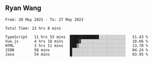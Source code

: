 ## Ryan Wang

<!--START_SECTION:waka-->

```text
From: 20 May 2023 - To: 27 May 2023

Total Time: 23 hrs 8 mins

TypeScript   11 hrs 53 mins  █████████████░░░░░░░░░░░░   51.43 %
Vue.js       4 hrs 18 mins   ████▓░░░░░░░░░░░░░░░░░░░░   18.66 %
HTML         3 hrs 11 mins   ███▒░░░░░░░░░░░░░░░░░░░░░   13.78 %
JSON         58 mins         █░░░░░░░░░░░░░░░░░░░░░░░░   04.24 %
Java         54 mins         █░░░░░░░░░░░░░░░░░░░░░░░░   03.95 %
```

<!--END_SECTION:waka-->
